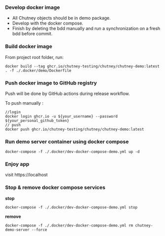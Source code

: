### Develop docker image
* All Chutney objects should be in demo package.
* Develop with the docker compose.
* Finish by deleting the bdd manually and run a synchronization on a fresh bdd before commit.

### Build docker image

From project root folder, run:
```shell
docker build --tag ghcr.io/chutney-testing/chutney/chutney-demo:latest . -f ./.docker/demo/Dockerfile
```

### Push docker image to GitHub registry

Push will be done by GitHub actions during release workflow.

To push manually :
```shell
//login
docker login ghcr.io -u ${your_username} --password ${your_personal_github_token}
// push
docker push ghcr.io/chutney-testing/chutney/chutney-demo:latest
```

### Run demo server container using docker compose

```shell
docker-compose -f ./.docker/dev-docker-compose-demo.yml up -d
```

### Enjoy app

visit https://localhost

### Stop & remove docker compose services

**stop**

```shell
docker-compose -f ./.docker/dev-docker-compose-demo.yml stop
```

**remove**

```shell
docker-compose -f ./.docker/dev-docker-compose-demo.yml rm chutney-demo-server --force
```
